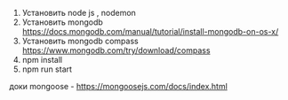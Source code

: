 1) Установить node js , nodemon
2) Установить mongodb https://docs.mongodb.com/manual/tutorial/install-mongodb-on-os-x/
3) Установить mongodb compass https://www.mongodb.com/try/download/compass
4) npm install 
5) npm run start

доки
mongoose - https://mongoosejs.com/docs/index.html